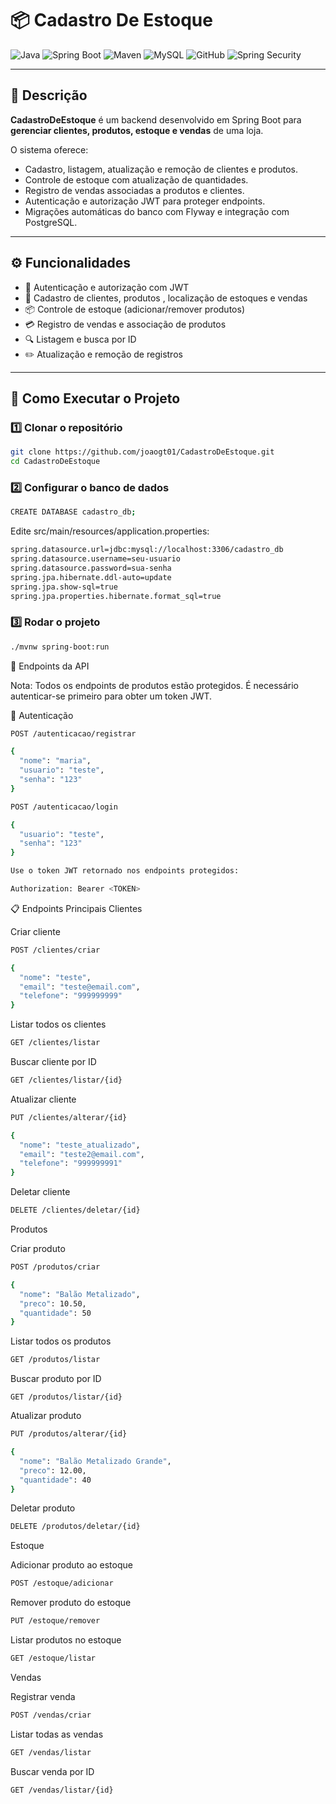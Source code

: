 # 📦 Cadastro De Estoque

![Java](https://img.shields.io/badge/Java-24-blue?style=flat&logo=java) ![Spring Boot](https://img.shields.io/badge/Spring%20Boot-3.5.6-green?style=flat&logo=spring) ![Maven](https://img.shields.io/badge/Maven-3.8.6-orange?style=flat&logo=apache-maven) ![MySQL](https://img.shields.io/badge/Postgres-16-blue?style=flat&logo=mysql) ![GitHub](https://img.shields.io/badge/GitHub-Repository-black?style=flat&logo=github) ![Spring Security](https://img.shields.io/badge/Spring%20Security-black?style=flat&logo=springsecurity)

---

## 📖 Descrição

**CadastroDeEstoque** é um backend desenvolvido em Spring Boot para **gerenciar clientes, produtos, estoque e vendas** de uma loja.  

O sistema oferece:  
- Cadastro, listagem, atualização e remoção de clientes e produtos.  
- Controle de estoque com atualização de quantidades.  
- Registro de vendas associadas a produtos e clientes.  
- Autenticação e autorização JWT para proteger endpoints.  
- Migrações automáticas do banco com Flyway e integração com PostgreSQL.  

---

## ⚙️ Funcionalidades

- 🔐 Autenticação e autorização com JWT  
- 🧾 Cadastro de clientes, produtos , localização de estoques e vendas 
- 📦 Controle de estoque (adicionar/remover produtos)  
- 💳 Registro de vendas e associação de produtos  
- 🔍 Listagem e busca por ID  
- ✏️ Atualização e remoção de registros  

---

## 🔧 Como Executar o Projeto

### 1️⃣ Clonar o repositório
```bash
git clone https://github.com/joaogt01/CadastroDeEstoque.git
cd CadastroDeEstoque

```
### 2️⃣ Configurar o banco de dados
```bash
CREATE DATABASE cadastro_db;
```
Edite src/main/resources/application.properties:
```bash
spring.datasource.url=jdbc:mysql://localhost:3306/cadastro_db
spring.datasource.username=seu-usuario
spring.datasource.password=sua-senha
spring.jpa.hibernate.ddl-auto=update
spring.jpa.show-sql=true
spring.jpa.properties.hibernate.format_sql=true
```
### 3️⃣ Rodar o projeto
```bash
./mvnw spring-boot:run
```
📌 Endpoints da API

Nota: Todos os endpoints de produtos estão protegidos. É necessário autenticar-se primeiro para obter um token JWT.

🔹 Autenticação
```bash
POST /autenticacao/registrar

{
  "nome": "maria",
  "usuario": "teste",
  "senha": "123"
}

POST /autenticacao/login

{
  "usuario": "teste",
  "senha": "123"
}

Use o token JWT retornado nos endpoints protegidos:

Authorization: Bearer <TOKEN>
```
📋 Endpoints Principais
Clientes

Criar cliente
```bash
POST /clientes/criar

{
  "nome": "teste",
  "email": "teste@email.com",
  "telefone": "999999999"
}
```

Listar todos os clientes
```bash
GET /clientes/listar
```

Buscar cliente por ID
```bash
GET /clientes/listar/{id}
```

Atualizar cliente
```bash
PUT /clientes/alterar/{id}

{
  "nome": "teste_atualizado",
  "email": "teste2@email.com",
  "telefone": "999999991"
}
```

Deletar cliente
```bash
DELETE /clientes/deletar/{id}
```
Produtos

Criar produto
```bash
POST /produtos/criar

{
  "nome": "Balão Metalizado",
  "preco": 10.50,
  "quantidade": 50
}

```
Listar todos os produtos
```bash
GET /produtos/listar
```

Buscar produto por ID
```
GET /produtos/listar/{id}
```

Atualizar produto
```bash
PUT /produtos/alterar/{id}

{
  "nome": "Balão Metalizado Grande",
  "preco": 12.00,
  "quantidade": 40
}

```
Deletar produto
```bash
DELETE /produtos/deletar/{id}
```
Estoque

Adicionar produto ao estoque
```bash
POST /estoque/adicionar
```

Remover produto do estoque
```bash
PUT /estoque/remover
```

Listar produtos no estoque
```bash
GET /estoque/listar
```
Vendas

Registrar venda
```bash
POST /vendas/criar
```

Listar todas as vendas
```bash
GET /vendas/listar
```

Buscar venda por ID
```bash
GET /vendas/listar/{id}
```
